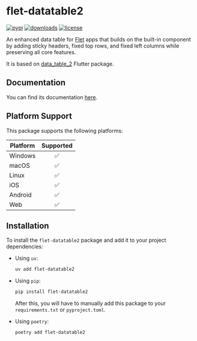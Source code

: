 # flet-datatable2

[![pypi](https://img.shields.io/pypi/v/flet-datatable2.svg)](https://pypi.python.org/pypi/flet-datatable2)
[![downloads](https://static.pepy.tech/badge/flet-datatable2/month)](https://pepy.tech/project/flet-datatable2)
[![license](https://img.shields.io/github/license/flet-dev/flet-datatable2.svg)](https://github.com/flet-dev/flet-datatable2/blob/main/LICENSE)

An enhanced data table for [Flet](https://flet.dev) apps that builds on the built-in component by adding sticky headers,
fixed top rows, and fixed left columns while preserving all core features.

It is based on [data_table_2](https://pub.dev/packages/data_table_2) Flutter package.

## Documentation

You can find its documentation [here](https://flet-dev.github.io/flet-datatable2).

## Platform Support

This package supports the following platforms:

| Platform | Supported |
|----------|:---------:|
| Windows  |     ✅     |
| macOS    |     ✅     |
| Linux    |     ✅     |
| iOS      |     ✅     |
| Android  |     ✅     |
| Web      |     ✅     |

## Installation

To install the `flet-datatable2` package and add it to your project dependencies:

- Using `uv`:
    ```bash
    uv add flet-datatable2
    ```

- Using `pip`:
    ```bash
    pip install flet-datatable2
    ```
    After this, you will have to manually add this package to your `requirements.txt` or `pyproject.toml`.

- Using `poetry`:
    ```bash
    poetry add flet-datatable2
    ```
